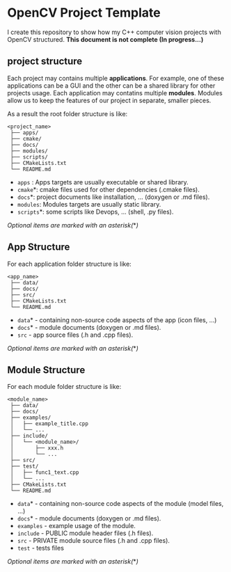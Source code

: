 # OpenCV Project Template

I create this repository to show how my C++ computer vision projects with OpenCV structured.
**This document is not complete (In progress...)**

## project structure

Each project may contains multiple **applications**.
For example, one of these applications can be a GUI and the other can be a shared library for other projects usage.
Each application may contatins multiple **modules**. Modules allow us to keep the features of our project in separate, smaller pieces.

As a result the root folder structure is like:

```text
<project_name>
 ├── apps/
 ├── cmake/
 ├── docs/
 ├── modules/
 ├── scripts/
 ├── CMakeLists.txt
 └── README.md
```

- `apps` : Apps targets are usually executable or shared library.
- `cmake`*: cmake files used for other dependencies (.cmake files).
- `docs`*: project documents like installation, ... (doxygen or .md files).
- `modules`: Modules targets are usually static library.
- `scripts`*: some scripts like Devops, ... (shell, .py files).

*Optional items are marked with an asterisk(***)*

## App Structure

For each application folder structure is like:

```text
<app_name>
 ├── data/
 ├── docs/
 ├── src/
 ├── CMakeLists.txt
 └── README.md
```

- `data`* - containing non-source code aspects of the app (icon files, ...)
- `docs`* - module documents (doxygen or .md files).
- `src` - app source files (.h and .cpp files).

*Optional items are marked with an asterisk(***)*

## Module Structure

For each module folder structure is like:

```text
<module_name>
 ├── data/
 ├── docs/
 ├── examples/
 │   ├── example_title.cpp
 │   └── ...
 ├── include/
 │   └── <module_name>/
 │       ├── xxx.h
 │       └── ...
 ├── src/
 ├── test/
 │   ├── func1_text.cpp
 │   └── ...
 ├── CMakeLists.txt
 └── README.md
```

- `data`* - containing non-source code aspects of the module (model files, ...)
- `docs`* - module documents (doxygen or .md files).
- `examples` - example usage of the module.
- `include` - PUBLIC module header files (.h files).
- `src` - PRIVATE module source files (.h and .cpp files).
- `test` - tests files

*Optional items are marked with an asterisk(***)*
